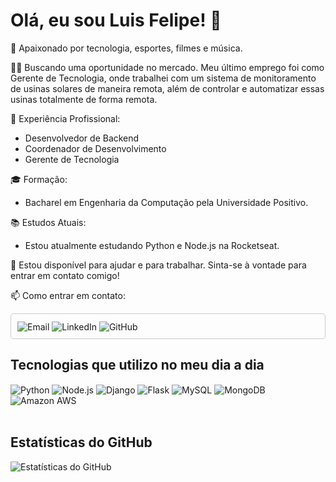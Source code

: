 # Olá, eu sou Luis Felipe! 👋

🚀 Apaixonado por tecnologia, esportes, filmes e música.

👨‍💻 Buscando uma oportunidade no mercado. Meu último emprego foi como Gerente de Tecnologia, onde trabalhei com um sistema de monitoramento de usinas solares de maneira remota, além de controlar e automatizar essas usinas totalmente de forma remota.

💼 Experiência Profissional:
- Desenvolvedor de Backend
- Coordenador de Desenvolvimento
- Gerente de Tecnologia

🎓 Formação:
- Bacharel em Engenharia da Computação pela Universidade Positivo.

📚 Estudos Atuais:
- Estou atualmente estudando Python e Node.js na Rocketseat.

💬 Estou disponível para ajudar e para trabalhar. Sinta-se à vontade para entrar em contato comigo!

📫 Como entrar em contato:
<div style="display: inline_block; border: 1px solid #ccc; padding: 10px; border-radius: 5px;">
  <a href="mailto:luishau.contato@gmail.com" style="text-decoration: none;">
    <img align="center" alt="Email" src="https://img.shields.io/badge/Email-D14836?style=for-the-badge&logo=gmail&logoColor=white" />
  </a>
  <a href="https://www.linkedin.com/in/luis-felipe-hau-7941b1155" style="text-decoration: none;">
    <img align="center" alt="LinkedIn" src="https://img.shields.io/badge/LinkedIn-0077B5?style=for-the-badge&logo=linkedin&logoColor=white" />
  </a>
  <a href="https://github.com/luisfelipehau" style="text-decoration: none;">
    <img align="center" alt="GitHub" src="https://img.shields.io/badge/GitHub-181717?style=for-the-badge&logo=github&logoColor=white" />
  </a>
</div>

## Tecnologias que utilizo no meu dia a dia
<div style="display: inline_block">
  <img align="center" alt="Python" src="https://img.shields.io/badge/Python-3776AB?style=for-the-badge&logo=python&logoColor=white" />
  <img align="center" alt="Node.js" src="https://img.shields.io/badge/Node.js-43853D?style=for-the-badge&logo=node.js&logoColor=white" />
  <img align="center" alt="Django" src="https://img.shields.io/badge/Django-092E20?style=for-the-badge&logo=django&logoColor=white" />
  <img align="center" alt="Flask" src="https://img.shields.io/badge/Flask-000000?style=for-the-badge&logo=flask&logoColor=white" />
  <img align="center" alt="MySQL" src="https://img.shields.io/badge/MySQL-00000F?style=for-the-badge&logo=mysql&logoColor=white" />
  <img align="center" alt="MongoDB" src="https://img.shields.io/badge/MongoDB-47A248?style=for-the-badge&logo=mongodb&logoColor=white" />
  <img align="center" alt="Amazon AWS" src="https://img.shields.io/badge/Amazon_AWS-232F3E?style=for-the-badge&logo=amazon-aws&logoColor=white" />
</div><br/>

## Estatísticas do GitHub
![Estatísticas do GitHub](https://github-readme-stats.vercel.app/api?username=luisfelipehau&show_icons=true&theme=dracula&count_private=true)

